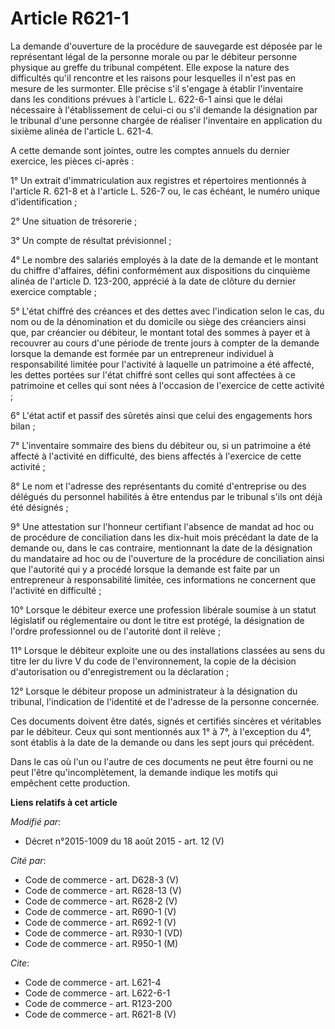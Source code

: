 # Article R621-1

La demande d'ouverture de la procédure de sauvegarde est déposée par le représentant légal de la personne morale ou par le
débiteur personne physique au greffe du tribunal compétent. Elle expose la nature des difficultés qu'il rencontre et les
raisons pour lesquelles il n'est pas en mesure de les surmonter. Elle précise s'il s'engage à établir l'inventaire dans les
conditions prévues à l'article L. 622-6-1 ainsi que le délai nécessaire à l'établissement de celui-ci ou s'il demande la
désignation par le tribunal d'une personne chargée de réaliser l'inventaire en application du sixième alinéa de l'article L.
621-4.

A cette demande sont jointes, outre les comptes annuels du dernier exercice, les pièces ci-après : 

1° Un extrait d'immatriculation aux registres et répertoires mentionnés à l'article R. 621-8 et à l'article L. 526-7 ou, le
cas échéant, le numéro unique d'identification ; 

2° Une situation de trésorerie ; 

3° Un compte de résultat prévisionnel ; 

4° Le nombre des salariés employés à la date de la demande et le montant du chiffre d'affaires, défini conformément aux
dispositions du cinquième alinéa de l'article D. 123-200, apprécié à la date de clôture du dernier exercice comptable ; 

5° L'état chiffré des créances et des dettes avec l'indication selon le cas, du nom ou de la dénomination et du domicile ou
siège des créanciers ainsi que, par créancier ou débiteur, le montant total des sommes à payer et à recouvrer au cours d'une
période de trente jours à compter de la demande lorsque la demande est formée par un entrepreneur individuel à responsabilité
limitée pour l'activité à laquelle un patrimoine a été affecté, les dettes portées sur l'état chiffré sont celles qui sont
affectées à ce patrimoine et celles qui sont nées à l'occasion de l'exercice de cette activité ; 

6° L'état actif et passif des sûretés ainsi que celui des engagements hors bilan ; 

7° L'inventaire sommaire des biens du débiteur ou, si un patrimoine a été affecté à l'activité en difficulté, des biens
affectés à l'exercice de cette activité ; 

8° Le nom et l'adresse des représentants du comité d'entreprise ou des délégués du personnel habilités à être entendus par le
tribunal s'ils ont déjà été désignés ; 

9° Une attestation sur l'honneur certifiant l'absence de mandat ad hoc ou de procédure de conciliation dans les dix-huit mois
précédant la date de la demande ou, dans le cas contraire, mentionnant la date de la désignation du mandataire ad hoc ou de
l'ouverture de la procédure de conciliation ainsi que l'autorité qui y a procédé lorsque la demande est faite par un
entrepreneur à responsabilité limitée, ces informations ne concernent que l'activité en difficulté ; 

10° Lorsque le débiteur exerce une profession libérale soumise à un statut législatif ou réglementaire ou dont le titre est
protégé, la désignation de l'ordre professionnel ou de l'autorité dont il relève ; 

11° Lorsque le débiteur exploite une ou des installations classées au sens du titre Ier du livre V du code de
l'environnement, la copie de la décision d'autorisation ou d'enregistrement ou la déclaration ; 

12° Lorsque le débiteur propose un administrateur à la désignation du tribunal, l'indication de l'identité et de l'adresse de
la personne concernée. 

Ces documents doivent être datés, signés et certifiés sincères et véritables par le débiteur. Ceux qui sont mentionnés aux 1°
à 7°, à l'exception du 4°, sont établis à la date de la demande ou dans les sept jours qui précèdent. 

Dans le cas où l'un ou l'autre de ces documents ne peut être fourni ou ne peut l'être qu'incomplètement, la demande indique
les motifs qui empêchent cette production.

**Liens relatifs à cet article**

_Modifié par_:

  - Décret n°2015-1009 du 18 août 2015 - art. 12 (V)

_Cité par_:

  - Code de commerce - art. D628-3 (V)
  - Code de commerce - art. R628-13 (V)
  - Code de commerce - art. R628-2 (V)
  - Code de commerce - art. R690-1 (V)
  - Code de commerce - art. R692-1 (V)
  - Code de commerce - art. R930-1 (VD)
  - Code de commerce - art. R950-1 (M)

_Cite_:

  - Code de commerce - art. L621-4
  - Code de commerce - art. L622-6-1
  - Code de commerce - art. R123-200
  - Code de commerce - art. R621-8 (V)
